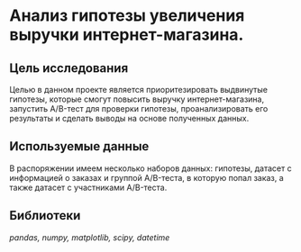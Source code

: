 # Анализ гипотезы увеличения выручки интернет-магазина.

## Цель исследования
Целью в данном проекте является приоритезировать выдвинутые гипотезы, которые смогут повысить выручку интернет-магазина, запустить A/B-тест для проверки гипотезы, 
проанализировать его результаты и сделать выводы на основе полученных данных. 


## Используемые данные
В распоряжении имеем несколько наборов данных: гипотезы, датасет с информацией о заказах и группой A/B-теста, в которую попал заказ, а также датасет с участниками A/B-теста.

## Библиотеки
*pandas, numpy, matplotlib, scipy, datetime*
